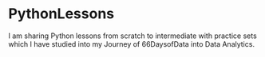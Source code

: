 # PythonLessons
I am sharing Python lessons from scratch to intermediate with practice sets which I have studied into my Journey of 66DaysofData into Data Analytics.
